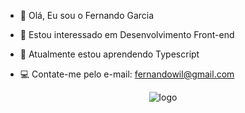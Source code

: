 - 👋 Olá, Eu sou o Fernando Garcia


- 👀 Estou interessado em Desenvolvimento Front-end 
- 🌱 Atualmente estou aprendendo Typescript
- 💻 Contate-me pelo e-mail: fernandowil@gmail.com



 <div className="App">
      <header className="App-header">
        <img src="Logo.jpg" className="App-logo" alt="logo" />

